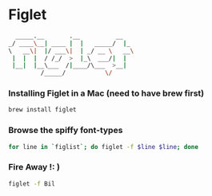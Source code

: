 Figlet
======

```bash
  _____.__       .__          __   
_/ ____\__| ____ |  |   _____/  |_ 
\   __\|  |/ ___\|  | _/ __ \   __\
 |  |  |  / /_/  >  |_\  ___/|  |  
 |__|  |__\___  /|____/\___  >__|  
         /_____/           \/      
```

### Installing Figlet in a Mac (need to have brew first)
```bash
brew install figlet
```


### Browse the spiffy font-types
```bash
for line in `figlist`; do figlet -f $line $line; done
```


### Fire Away !: ) 

```bash
figlet -f Bil
```
